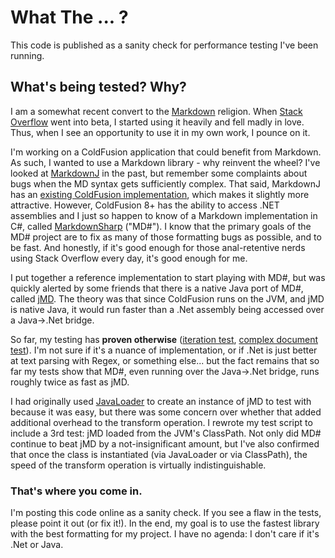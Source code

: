 # What The ... ?

This code is published as a sanity check for performance testing I've been running.

## What's being tested? Why?

I am a somewhat recent convert to the [Markdown](http://daringfireball.net/projects/markdown/) religion. When [Stack Overflow](http://www.stackoverflow.com) went into beta, I started using it heavily and fell madly in love. Thus, when I see an opportunity to use it in my own work, I pounce on it.

I'm working on a ColdFusion application that could benefit from Markdown. As such, I wanted to use a Markdown library - why reinvent the wheel? I've looked at [MarkdownJ](http://code.google.com/p/markdownj/) in the past, but remember some complaints about bugs when the MD syntax gets sufficiently complex. That said, MarkdownJ has an [existing ColdFusion implementation](http://cfxmarkdown.riaforge.org/), which makes it slightly more attractive. However, ColdFusion 8+ has the ability to access .NET assemblies and I just so happen to know of a Markdown implementation in C#, called [MarkdownSharp](http://code.google.com/p/markdownsharp/) ("MD#"). I know that the primary goals of the MD# project are to fix as many of those formatting bugs as possible, and to be fast. And honestly, if it's good enough for those anal-retentive nerds using Stack Overflow every day, it's good enough for me.

I put together a reference implementation to start playing with MD#, but was quickly alerted by some friends that there is a native Java port of MD#, called [jMD](http://github.com/cletus/jmd). The theory was that since ColdFusion runs on the JVM, and jMD is native Java, it would run faster than a .Net assembly being accessed over a Java->.Net bridge.

So far, my testing has **proven otherwise** ([iteration test](http://spreadsheets.google.com/pub?key=tDyjflG97uuSxbCNPB-Rn0w&single=true&gid=0&output=html), [complex document test](http://spreadsheets.google.com/pub?key=tTfhHUji5nVexNjEXL2Fw8g&output=html)). I'm not sure if it's a nuance of implementation, or if .Net is just better at text parsing with Regex, or something else... but the fact remains that so far my tests show that MD#, even running over the Java->.Net bridge, runs roughly twice as fast as jMD.

I had originally used [JavaLoader](http://javaloader.riaforge.org) to create an instance of jMD to test with because it was easy, but there was some concern over whether that added additional overhead to the transform operation. I rewrote my test script to include a 3rd test: jMD loaded from the JVM's ClassPath. Not only did MD# continue to beat jMD by a not-insignificant amount, but I've also confirmed that once the class is instantiated (via JavaLoader or via ClassPath), the speed of the transform operation is virtually indistinguishable.

### That's where you come in.

I'm posting this code online as a sanity check. If you see a flaw in the tests, please point it out (or fix it!). In the end, my goal is to use the fastest library with the best formatting for my project. I have no agenda: I don't care if it's .Net or Java.
